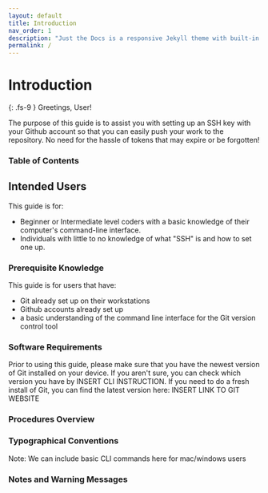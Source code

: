 ```yaml
---
layout: default
title: Introduction
nav_order: 1
description: "Just the Docs is a responsive Jekyll theme with built-in search that is easily customizable and hosted on GitHub Pages."
permalink: /
---
```


# Introduction
{: .fs-9 }
Greetings, User!

The purpose of this guide is to assist you with setting up an SSH key with your Github account so that you can easily push your work to the repository. No need for the hassle of tokens that may expire or be forgotten!

### Table of Contents

## Intended Users
This guide is for:
* Beginner or Intermediate level coders with a basic knowledge of their computer's command-line interface.
* Individuals with little to no knowledge of what "SSH" is and how to set one up.

### Prerequisite Knowledge
This guide is for users that have:
* Git already set up on their workstations
* Github accounts already set up
* a basic understanding of the command line interface for the Git version control tool

### Software Requirements
Prior to using this guide, please make sure that you have the newest version of Git installed on your device. If you aren't sure, you can check which version you have by INSERT CLI INSTRUCTION. If you need to do a fresh install of Git, you can find the latest version here: INSERT LINK TO GIT WEBSITE

### Procedures Overview


### Typographical Conventions
Note: We can include basic CLI commands here for mac/windows users

### Notes and Warning Messages


